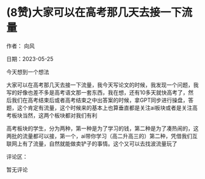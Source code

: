 
# (8赞)大家可以在高考那几天去接一下流量

作者：  向风

日期：2023-05-25

今天想到一个想法

大家可以在高考那几天去接一下流量，我今天写论文的时候，我发现一个问题，我写的好像也差不多是高考语文那一套东西，我在想，还有10多天就快高考了，然后我们在高考结束后或者高考结束之中出答案的时候，拿GPT同步进行操盘，答题，这个肯定有流量，这个时候来的基本上也算垂直都是关注ai板块或者是关注高考板块当然，这两个板块都对我们有利

高考板块的学生，分为两种，第一种是为了学习的钱，第二种是为了凑热闹的，这两批的流量都可以接，第一个，ai带你学习（高二升高三的）第二种，凭借我们互联网上有了流量，自然就能做卖铲子的事情。这个又可以去找波流量玩了

评论区：

暂无评论
